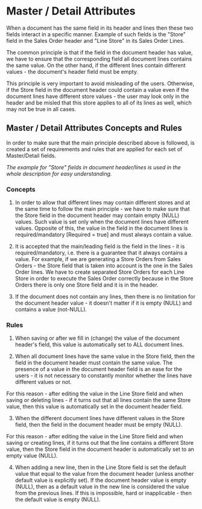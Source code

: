 # Master / Detail Attributes



When a document has the same field in its header and lines then these two fields interact in a specific manner. Example of such fields is the "Store" field in the Sales Order header and "Line Store" in its Sales Order Lines.

The common principle is that if the field in the document header has value, we have to ensure that the corresponding field all document lines contains the same value. On the other hand, if the different lines contain different values - the document's header field must be empty.

This principle is very important to avoid misleading of the users. Otherwise, if the Store field in the document header could contain a value even if the document lines have different store values - the user may look only in the header and be misled that this store applies to all of its lines as well, which may not be true in all cases.



## Master / Detail Attributes Concepts and Rules

In order to make sure that the main principle described above is followed, is created a set of requirements and rules that are applied for each set of Master/Detail fields. 

*The example for "Store" fields in document header/lines is used in the whole description for easy understanding.*



### Concepts

1. In order to allow that different lines may contain different stores and at the same time to follow the main principle - we have to make sure that the Store field in the document header may contain empty (NULL) values. Such value is set only when the document lines have different values. Opposite of this, the value in the field in the document lines is required/mandatory [Required = true] and must always contain a value.



2. It is accepted that the main/leading field is the field in the lines - it is required/mandatory, i.e. there is a guarantee that it always contains a value. For example, if we are generating a Store Orders from Sales Orders - the Store field that is taken into account is the one in the Sales Order lines. We have to create separated Store Orders for each Line Store in order to execute the Sales Order correctly because in the Store Orders there is only one Store field and it is in the header.



3. If the document does not contain any lines, then there is no limitation for the document header value - it doesn't matter if it is empty (NULL) and contains a value (not-NULL).



### Rules

1. When saving or after we fill in (change) the value of the document header's field, this value is automatically set to ALL document lines.



2. When all document lines have the same value in the Store field, then the field in the document header must contain the same value. The presence of a value in the document header field is an ease for the users - it is not necessary to constantly monitor whether the lines have different values or not.

For this reason - after editing the value in the Line Store field and when saving or deleting lines - if it turns out that all lines contain the same Store value, then this value is automatically set in the document header field.



3. When the different document lines have different values in the Store field, then the field in the document header must be empty (NULL).

For this reason -  after editing the value in the Line Store field and when saving or creating lines, if it turns out that the line contains a different Store value, then the Store field in the document header is automatically set to an empty value (NULL).



4. When adding a new line, then in the Line Store field is set the default value that equal to the value from the document header (unless another default value is explicitly set). If the document header value is empty (NULL), then as a default value in the new line is considered the value from the previous lines. If this is impossible, hard or inapplicable - then the default value is empty (NULL).